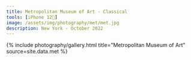 ```yaml
---
title: Metropolitan Museum of Art - Classical
tools: [iPhone 12📱]
image: /assets/img/photography/met/met.jpg
description: New York - October 2022
---
```

<head>
<title>Metropolitan Museum of Art</title>
</head>
 <div class="container-fluid">
 <div class="row">

{% include photography/gallery.html title="Metropolitan Museum of Art" source=site.data.met %}

</div>
</div>